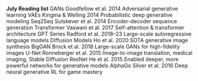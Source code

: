 **July Reading list**
GANs	Goodfellow et al.	2014	Adversarial generative learning
VAEs	Kingma & Welling	2014	Probabilistic deep generative modeling
Seq2Seq	Sutskever et al.	2014	Encoder-decoder sequence generation
Transformer	Vaswani et al.	2017	Self-attention & transformer architecture
GPT Series	Radford et al.	2018–23	Large-scale autoregressive language models
Diffusion Models	Ho et al.	2020	SOTA generative image synthesis
BigGAN	Brock et al.	2018	Large-scale GANs for high-fidelity images
U-Net	Ronneberger et al.	2015	Image-to-image translation, medical imaging, Stable Diffusion
ResNet	He et al.	2015	Enabled deeper, more powerful networks for generative models
AlphaGo	Silver et al.	2016	Deep neural generative RL for game mastery
